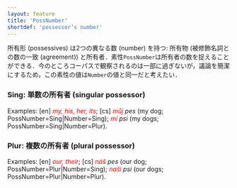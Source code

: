 ```yaml
---
layout: feature
title: 'PossNumber'
shortdef: 'possessor’s number'
---
```


所有形 (possessives) は2つの異なる数 (number) を持つ: 所有物 (被修飾名詞との数の一致 (agreement)) と所有者．素性`PossNumber`は所有者の数を捉えることができる．今のところコーパスで観察されるのは一部に過ぎないが，議論を簡潔にするため，この素性の値は`Number`の値と同一だと考えたい．

### Sing: 単数の所有者 (singular possessor)

Examples:
[en]
<span style='color: red'><I>my,
his</I></span><span style='color: red'><I>,
her, its</I></span>;
[cs]
<span style='color: red'><I>můj</I></span><I>
pes</I>
(my
dog; PossNumber=Sing|Number=Sing); <span style='color: red'><I>mí</I></span><I>
psi</I>
(my
dogs; PossNumber=Sing|Number=Plur).

### Plur: 複数の所有者 (plural possessor)

Examples:
[en]
<span style='color: red'><I>our,
t</I></span><span style='color: red'><I>heir</I></span>;
[cs]
<span style='color: red'><I>náš</I></span><I>
pes</I>
(our
dog; PossNumber=Plur|Number=Sing); <span style='color: red'><I>naši</I></span><I>
psi</I>
(our
dogs; PossNumber=Plur|Number=Plur).
